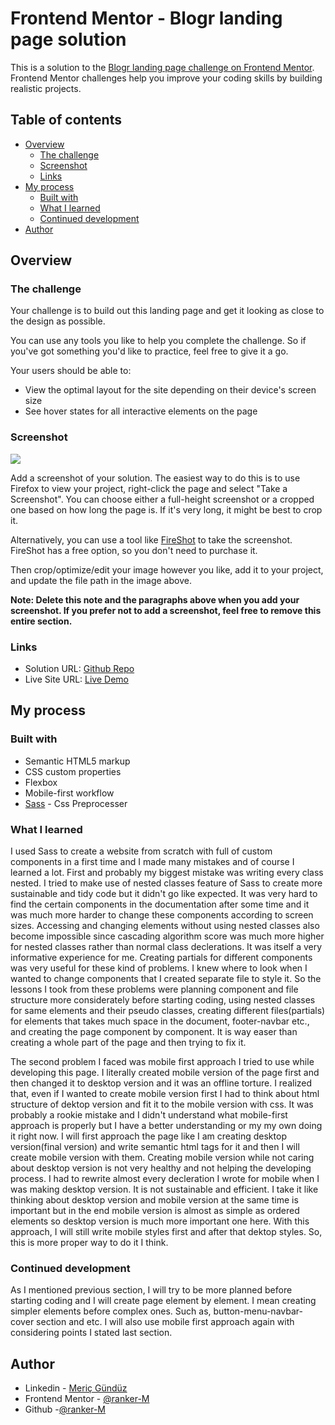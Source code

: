 # Frontend Mentor - Blogr landing page solution

This is a solution to the [Blogr landing page challenge on Frontend Mentor](https://www.frontendmentor.io/challenges/blogr-landing-page-EX2RLAApP). Frontend Mentor challenges help you improve your coding skills by building realistic projects.

## Table of contents

- [Overview](#overview)
  - [The challenge](#the-challenge)
  - [Screenshot](#screenshot)
  - [Links](#links)
- [My process](#my-process)
  - [Built with](#built-with)
  - [What I learned](#what-i-learned)
  - [Continued development](#continued-development)
- [Author](#author)

## Overview

### The challenge

Your challenge is to build out this landing page and get it looking as close to the design as possible.

You can use any tools you like to help you complete the challenge. So if you've got something you'd like to practice, feel free to give it a go.

Your users should be able to:

- View the optimal layout for the site depending on their device's screen size
- See hover states for all interactive elements on the page

### Screenshot

![](./screenshot.jpg)

Add a screenshot of your solution. The easiest way to do this is to use Firefox to view your project, right-click the page and select "Take a Screenshot". You can choose either a full-height screenshot or a cropped one based on how long the page is. If it's very long, it might be best to crop it.

Alternatively, you can use a tool like [FireShot](https://getfireshot.com/) to take the screenshot. FireShot has a free option, so you don't need to purchase it.

Then crop/optimize/edit your image however you like, add it to your project, and update the file path in the image above.

**Note: Delete this note and the paragraphs above when you add your screenshot. If you prefer not to add a screenshot, feel free to remove this entire section.**

### Links

- Solution URL: [Github Repo](https://github.com/ranker-M/ranker-M.github.io/tree/main/blogr-landing-page)
- Live Site URL: [Live Demo](https://ranker-m.github.io/blogr-landing-page/)

## My process

### Built with

- Semantic HTML5 markup
- CSS custom properties
- Flexbox
- Mobile-first workflow
- [Sass](https://sass-lang.com/) - Css Preprocesser

### What I learned

I used Sass to create a website from scratch with full of custom components in a first time and I made many mistakes and of course I learned a lot. First and probably my biggest mistake was writing every class nested. I tried to make use of nested classes feature of Sass to create more sustainable and tidy code but it didn't go like expected. It was very hard to find the certain components in the documentation after some time and it was much more harder to change these components according to screen sizes. Accessing and changing elements without using nested classes also become impossible since cascading algorithm score was much more higher for nested classes rather than normal class declerations. It was itself a very informative experience for me. Creating partials for different components was very useful for these kind of problems. I knew where to look when I wanted to change components that I created separate file to style it. So the lessons I took from these problems were planning component and file structure more considerately before starting coding, using nested classes for same elements and their pseudo classes, creating different files(partials) for elements that takes much space in the document, footer-navbar etc., and creating the page component by component. It is way easer than creating a whole part of the page and then trying to fix it.

The second problem I faced was mobile first approach I tried to use while developing this page. I literally created mobile version of the page first and then changed it to desktop version and it was an offline torture. I realized that, even if I wanted to create mobile version first I had to think about html structure of dektop version and fit it to the mobile version with css. It was probably a rookie mistake and I didn't understand what mobile-first approach is properly but I have a better understanding or my my own doing it right now. I will first approach the page like I am creating desktop version(final version) and write semantic html tags for it and then I will create mobile version with them. Creating mobile version while not caring about desktop version is not very healthy and not helping the developing process. I had to rewrite almost every decleration I wrote for mobile when I was making desktop version. It is not sustainable and efficient. I take it like thinking about desktop version and mobile version at the same time is important but in the end mobile version is almost as simple as ordered elements so desktop version is much more important one here. With this approach, I will still write mobile styles first and after that dektop styles. So, this is more proper way to do it I think.

### Continued development

As I mentioned previous section, I will try to be more planned before starting coding and I will create page element by element. I mean creating simpler elements before complex ones. Such as, button-menu-navbar-cover section and etc. I will also use mobile first approach again with considering points I stated last section.

## Author

- Linkedin - [Meriç Gündüz](https://www.linkedin.com/in/meriç-gündüz-198a99186/)
- Frontend Mentor - [@ranker-M](https://www.frontendmentor.io/profile/ranker-M)
- Github -[@ranker-M](https://github.com/ranker-M)
